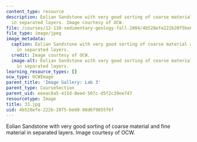 ```yaml
---
content_type: resource
description: Eolian Sandstone with very good sorting of coarse material and fine material
  in separated layers. Image courtesy of OCW.
file: /courses/12-110-sedimentary-geology-fall-2004/4b528efe222b20f5be6008d6f9855f6f_33.jpg
file_type: image/jpeg
image_metadata:
  caption: Eolian Sandstone with very good sorting of coarse material and fine material
    in separated layers.
  credit: Image courtesy of OCW.
  image-alt: Eolian Sandstone with very good sorting of coarse material and fine material
    in separated layers.
learning_resource_types: []
ocw_type: OCWImage
parent_title: 'Image Gallery: Lab 3'
parent_type: CourseSection
parent_uid: eeeac8a5-415d-8eed-507c-d5f2c39ee747
resourcetype: Image
title: 33.jpg
uid: 4b528efe-222b-20f5-be60-08d6f9855f6f
---
```

Eolian Sandstone with very good sorting of coarse material and fine material in separated layers. Image courtesy of OCW.

